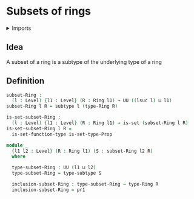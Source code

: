 # Subsets of rings

<details><summary>Imports</summary>
```agda
module ring-theory.subsets-rings where
open import foundation.dependent-pair-types
open import foundation.propositional-extensionality
open import foundation.sets
open import foundation.subtypes
open import foundation.universe-levels
open import ring-theory.rings
```
</details>

## Idea

A subset of a ring is a subtype of the underlying type of a ring

## Definition

```agda
subset-Ring :
  (l : Level) {l1 : Level} (R : Ring l1) → UU ((lsuc l) ⊔ l1)
subset-Ring l R = subtype l (type-Ring R)

is-set-subset-Ring :
  (l : Level) {l1 : Level} (R : Ring l1) → is-set (subset-Ring l R)
is-set-subset-Ring l R =
  is-set-function-type is-set-type-Prop

module _
  {l1 l2 : Level} (R : Ring l1) (S : subset-Ring l2 R)
  where

  type-subset-Ring : UU (l1 ⊔ l2)
  type-subset-Ring = type-subtype S

  inclusion-subset-Ring : type-subset-Ring → type-Ring R
  inclusion-subset-Ring = pr1
```
